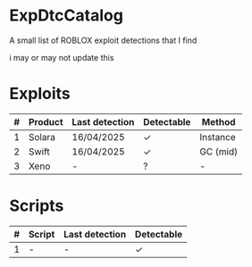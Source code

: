 # ExpDtcCatalog
A small list of ROBLOX exploit detections that I find

i may or may not update this

# Exploits
| # | Product      | Last detection | Detectable | Method       |
| - | ------------ | -------------- | ---------- | ------------ |
| 1 | Solara       | 16/04/2025     | ✓          | Instance     |
| 2 | Swift        | 16/04/2025     | ✓          | GC (mid)     |
| 3 | Xeno         | -              | ?          | -            |

# Scripts
| # | Script       | Last detection | Detectable |
| - | ------------ | -------------- | ---------- |
| 1 | -            | -              | ✓          |
